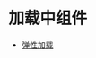 # 加载中组件

* [弹性加载](https://github.com/syswing/syswing-react/blob/master/src/Loadings/Elastic/README.md)
